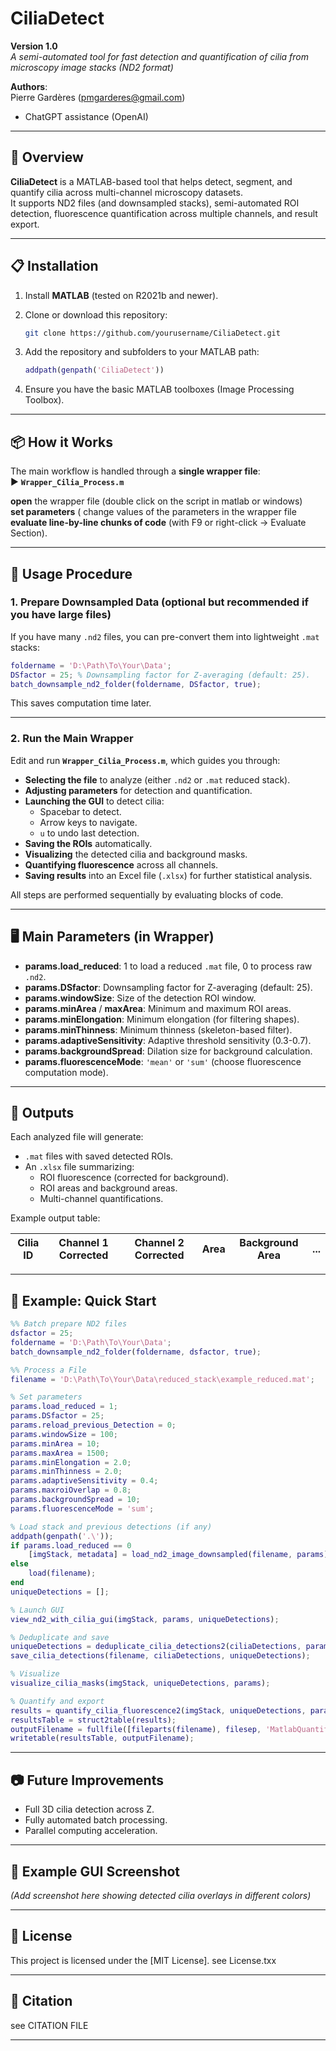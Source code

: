 # CiliaDetect

**Version 1.0**  
_A semi-automated tool for fast detection and quantification of cilia from microscopy image stacks (ND2 format)_

**Authors**:  
Pierre Gardères (pmgarderes@gmail.com)  
+ ChatGPT assistance (OpenAI)

---

## 🚀 Overview

**CiliaDetect** is a MATLAB-based tool that helps detect, segment, and quantify cilia across multi-channel microscopy datasets.  
It supports ND2 files (and downsampled stacks), semi-automated ROI detection, fluorescence quantification across multiple channels, and result export.

---

## 📋 Installation

1. Install **MATLAB** (tested on R2021b and newer).
2. Clone or download this repository:

   ```bash
   git clone https://github.com/yourusername/CiliaDetect.git
   ```

3. Add the repository and subfolders to your MATLAB path:

   ```matlab
   addpath(genpath('CiliaDetect'))
   ```

4. Ensure you have the basic MATLAB toolboxes (Image Processing Toolbox).

---

## 📦 How it Works

The main workflow is handled through a **single wrapper file**:  
▶️ **`Wrapper_Cilia_Process.m`**

 **open** the wrapper file (double click on the script in matlab or windows)  
 **set parameters** ( change values of the parameters in the wrapper file 
 **evaluate line-by-line chunks of code** (with F9 or right-click → Evaluate Section).

---

## 💪 Usage Procedure

### 1. Prepare Downsampled Data (optional but recommended if you have large files)

If you have many `.nd2` files, you can pre-convert them into lightweight `.mat` stacks:

```matlab
foldername = 'D:\Path\To\Your\Data';
DSfactor = 25; % Downsampling factor for Z-averaging (default: 25).
batch_downsample_nd2_folder(foldername, DSfactor, true);
```

This saves computation time later.

---

### 2. Run the Main Wrapper

Edit and run **`Wrapper_Cilia_Process.m`**, which guides you through:

- **Selecting the file** to analyze (either `.nd2` or `.mat` reduced stack).
- **Adjusting parameters** for detection and quantification.
- **Launching the GUI** to detect cilia:
  - Spacebar to detect.
  - Arrow keys to navigate.
  - `u` to undo last detection.
- **Saving the ROIs** automatically.
- **Visualizing** the detected cilia and background masks.
- **Quantifying fluorescence** across all channels.
- **Saving results** into an Excel file (`.xlsx`) for further statistical analysis.

All steps are performed sequentially by evaluating blocks of code.

---

## 🖥️ Main Parameters (in Wrapper)

- **params.load_reduced**: 1 to load a reduced `.mat` file, 0 to process raw `.nd2`.
- **params.DSfactor**: Downsampling factor for Z-averaging (default: 25).
- **params.windowSize**: Size of the detection ROI window.
- **params.minArea** / **maxArea**: Minimum and maximum ROI areas.
- **params.minElongation**: Minimum elongation (for filtering shapes).
- **params.minThinness**: Minimum thinness (skeleton-based filter).
- **params.adaptiveSensitivity**: Adaptive threshold sensitivity (0.3-0.7).
- **params.backgroundSpread**: Dilation size for background calculation.
- **params.fluorescenceMode**: `'mean'` or `'sum'` (choose fluorescence computation mode).

---

## 🌟 Outputs

Each analyzed file will generate:

- `.mat` files with saved detected ROIs.
- An `.xlsx` file summarizing:
  - ROI fluorescence (corrected for background).
  - ROI areas and background areas.
  - Multi-channel quantifications.

Example output table:

| Cilia ID | Channel 1 Corrected | Channel 2 Corrected | Area | Background Area | ... |
|----------|---------------------|---------------------|------|------------------|-----|

---

## 📜 Example: Quick Start

```matlab
%% Batch prepare ND2 files
dsfactor = 25;
foldername = 'D:\Path\To\Your\Data';
batch_downsample_nd2_folder(foldername, dsfactor, true);

%% Process a File
filename = 'D:\Path\To\Your\Data\reduced_stack\example_reduced.mat';

% Set parameters
params.load_reduced = 1;
params.DSfactor = 25;
params.reload_previous_Detection = 0;
params.windowSize = 100;
params.minArea = 10;
params.maxArea = 1500;
params.minElongation = 2.0;
params.minThinness = 2.0;
params.adaptiveSensitivity = 0.4;
params.maxroiOverlap = 0.8;
params.backgroundSpread = 10;
params.fluorescenceMode = 'sum';

% Load stack and previous detections (if any)
addpath(genpath('.\'));
if params.load_reduced == 0
    [imgStack, metadata] = load_nd2_image_downsampled(filename, params);
else
    load(filename);
end
uniqueDetections = [];

% Launch GUI
view_nd2_with_cilia_gui(imgStack, params, uniqueDetections);

% Deduplicate and save
uniqueDetections = deduplicate_cilia_detections2(ciliaDetections, params.maxroiOverlap);
save_cilia_detections(filename, ciliaDetections, uniqueDetections);

% Visualize
visualize_cilia_masks(imgStack, uniqueDetections, params);

% Quantify and export
results = quantify_cilia_fluorescence2(imgStack, uniqueDetections, params);
resultsTable = struct2table(results);
outputFilename = fullfile([fileparts(filename), filesep, 'MatlabQuantif', filesep, baseName 'cilia_quantification_results.xlsx']);
writetable(resultsTable, outputFilename);
```

---

## 📷 Future Improvements

- Full 3D cilia detection across Z.
- Fully automated batch processing.
- Parallel computing acceleration.

---

## 🎨 Example GUI Screenshot

*(Add screenshot here showing detected cilia overlays in different colors)*

---

## 📝 License

This project is licensed under the [MIT License]. see License.txx

---


## 📝 Citation

see CITATION FILE


---
